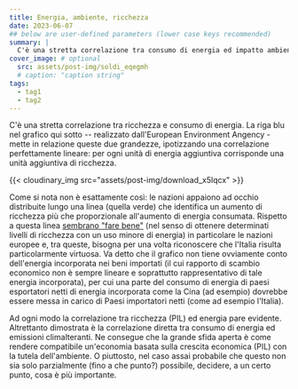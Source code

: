 ```yaml
---
title: Energia, ambiente, ricchezza
date: 2023-06-07
## below are user-defined parameters (lower case keys recommended)
summary: |
  C'è una stretta correlazione tra consumo di energia ed impatto ambientale. Ma, purtroppo, c'è anche una stretta correlazione tra ricchezza e consumo di energia: più una nazione consuma energia e più è ricca\... Vediamo come.
cover_image: # optional
  src: assets/post-img/soldi_eqegmh
  # caption: "caption string"
tags:
  - tag1
  - tag2
---
```


C'è una stretta correlazione tra ricchezza e consumo di energia. La riga blu nel grafico qui sotto -- realizzato dall'European Environment Angency - mette in relazione queste due grandezze, ipotizzando una correlazione perfettamente lineare: per ogni unità di energia aggiuntiva corrisponde una unità aggiuntiva di ricchezza.

{{< cloudinary_img src="assets/post-img/download_x5lqcx" >}}

Come si nota non è esattamente così: le nazioni appaiono ad occhio distribuite lungo una linea (quella verde) che identifica un aumento di ricchezza più che proporzionale all'aumento di energia consumata. Rispetto a questa linea [sembrano "fare bene"](https://www.eea.europa.eu/data-and-maps/figures/correlation-of-per-capita-energy) (nel senso di ottenere determinati livelli di ricchezza con un uso minore di energia) in particolare le nazioni europee e, tra queste, bisogna per una volta riconoscere che l'Italia risulta particolarmente virtuosa. Va detto che il grafico non tiene ovviamente conto dell'energia incorporata nei beni importati (il cui rapporto di scambio economico non è sempre lineare e soprattutto rappresentativo di tale energia incorporata), per cui una parte del consumo di energia di paesi esportatori netti di energia incorporata come la Cina (ad esempio) dovrebbe essere messa in carico di Paesi importatori netti (come ad esempio l'Italia).

Ad ogni modo la correlazione tra ricchezza (PIL) ed energia pare evidente. Altrettanto dimostrata è la correlazione diretta tra consumo di energia ed emissioni climalteranti. Ne consegue che la grande sfida aperta è come rendere compatibile un'economia basata sulla crescita economica (PIL) con la tutela dell'ambiente. O piuttosto, nel caso assai probabile che questo non sia solo parzialmente (fino a che punto?) possibile, decidere, a un certo punto, cosa è più importante.


<!--
  created 2023-06-07 09:00:55.001023 +0200 CEST m=+0.040252918
-->